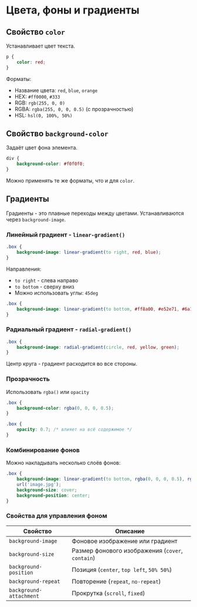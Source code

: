 # Цвета, фоны и градиенты #

## Свойство `color` ##

Устанавливает цвет текста.

````css
p {
    color: red;
}
````

Форматы:

* Название цвета: `red`, `blue`, `orange`
* HEX: `#ff0000`, `#333`
* RGB: `rgb(255, 0, 0)`
* RGBA: `rgba(255, 0, 0, 0.5)` (с прозрачностью)
* HSL: `hsl(0, 100%, 50%)`

## Свойство `background-color` ##

Задаёт цвет фона элемента.

````css
div {
    background-color: #f0f0f0;
}
````

Можно применять те же форматы, что и для `color`.

## Градиенты ##

Градиенты - это плавные переходы между цветами. Устанавливаются через `background-image`.

### Линейный градиент - `linear-gradient()` ###

````css
.box {
    background-image: linear-gradient(to right, red, blue);
}
````

Направления:

* `to right` - слева направо
* `to bottom` - сверху вниз
* Можно использовать углы: `45deg`

````css
.box {
    background-image: linear-gradient(to bottom, #ff8a00, #e52e71, #6a11cb);
}
````

### Радиальный градиент - `radial-gradient()` ###

````css
.box {
    background-image: radial-gradient(circle, red, yellow, green);
}
````

Центр круга - градиент расходится во все стороны.

### Прозрачность ###

Использовать `rgba()` или `opacity`

````css
.box {
    background-color: rgba(0, 0, 0, 0.5);
}
````

````css
.box {
    opacity: 0.7; /* влияет на всё содержимое */
}
````

### Комбинирование фонов ###

Можно накладывать несколько слоёв фонов:

````css
.box {
    background-image: linear-gradient(to bottom, rgba(0, 0, 0, 0.5), rgba(0, 0, 0, 0.5)),
    url('image.jpg');
    background-size: cover;
    background-position: center;
}
````

### Свойства для управления фоном ###

| Свойство                | Описание                                         |
|-------------------------|--------------------------------------------------|
| `background-image`      | Фоновое изображение или градиент                 |
| `background-size`       | Размер фонового изображения (`cover`, `contain`) |
| `background-position`   | Позиция (`center`, `top left`, `50% 50%`)        |
| `background-repeat`     | Повторение (`repeat`, `no-repeat`)               |
| `background-attachment` | Прокрутка (`scroll`, `fixed`)                    |
